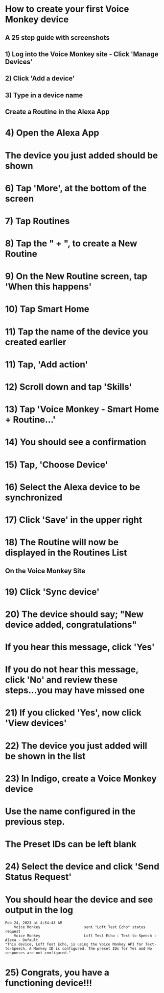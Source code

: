 # How to create your first Voice Monkey device

## A 25 step guide with screenshots

##  1) Log into the Voice Monkey site - Click 'Manage Devices'


##  2) Click 'Add a device'


##  3) Type in a device name

## Create a Routine in the Alexa App

# 4) Open the Alexa App
# The device you just added should be shown

# 6) Tap 'More', at the bottom of the screen

# 7) Tap Routines

# 8) Tap the " + ", to create a New Routine

# 9) On the New Routine screen, tap 'When this happens'

# 10) Tap Smart Home

# 11) Tap the name of the device you created earlier

# 11) Tap, 'Add action'

# 12) Scroll down and tap 'Skills'

# 13) Tap 'Voice Monkey - Smart Home + Routine...'

# 14) You should see a confirmation

# 15) Tap, 'Choose Device'

# 16) Select the Alexa device to be synchronized

# 17) Click 'Save' in the upper right

# 18) The Routine will now be displayed in the Routines List

## On the Voice Monkey Site

# 19) Click 'Sync device'

# 20) The device should say; "New device added, congratulations"
# If you hear this message, click 'Yes'
# If you do not hear this message, click 'No' and review these steps...you may have missed one

# 21) If you clicked 'Yes', now click 'View devices'

# 22) The device you just added will be shown in the list

# 23) In Indigo, create a Voice Monkey device
# Use the name configured in the previous step. 
# The Preset IDs can be left blank

# 24) Select the device and click 'Send Status Request'
# You should hear the device and see output in the log


    Feb 24, 2023 at 4:54:43 AM
        Voice Monkey                    sent "Loft Test Echo" status request
        Voice Monkey                    Loft Test Echo : Text-to-Speech : Alexa - Default
    "This device, Loft Test Echo, is using the Voice Monkey API for Text-to-Speech. A Monkey ID is configured. The preset IDs for Yes and No responses are not configured."


# 25) Congrats, you have a functioning device!!!


